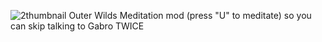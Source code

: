 ![2thumbnail](https://user-images.githubusercontent.com/104032732/164349628-37680baa-7672-440b-9ce4-715040ef78b0.png)
Outer Wilds Meditation mod (press "U" to meditate) so you can skip talking to Gabro TWICE

